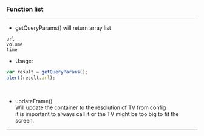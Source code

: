 ### Function list

------------

- getQueryParams() will return array list
 ```
url
volume
time
 ```

- Usage:

 ```javascript 
var result = getQueryParams();
alert(result.url);
 ```
<br>

- updateFrame() <br> Will update the container to the resolution of TV from config<br>
it is important to always call it or the TV might be too big to fit the screen.

------------